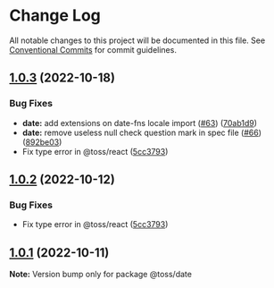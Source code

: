 # Change Log

All notable changes to this project will be documented in this file.
See [Conventional Commits](https://conventionalcommits.org) for commit guidelines.

## [1.0.3](https://github.com/toss/slash/compare/@toss/date@1.0.1...@toss/date@1.0.3) (2022-10-18)


### Bug Fixes

* **date:** add extensions on date-fns locale import ([#63](https://github.com/toss/slash/issues/63)) ([70ab1d9](https://github.com/toss/slash/commit/70ab1d942fe2a64659502d062cee931bc4495e40))
* **date:** remove useless null check question mark in spec file ([#66](https://github.com/toss/slash/issues/66)) ([892be03](https://github.com/toss/slash/commit/892be0311e02a928b0d0ef3a0f827b679ecb4ae2))
* Fix type error in @toss/react ([5cc3793](https://github.com/toss/slash/commit/5cc37936e8739204f32f9f50ee61570b758343f8))





## [1.0.2](https://github.com/toss/slash/compare/@toss/date@1.0.1...@toss/date@1.0.2) (2022-10-12)


### Bug Fixes

* Fix type error in @toss/react ([5cc3793](https://github.com/toss/slash/commit/5cc37936e8739204f32f9f50ee61570b758343f8))





## [1.0.1](https://github.com/toss/slash/compare/@toss/date@1.0.0...@toss/date@1.0.1) (2022-10-11)

**Note:** Version bump only for package @toss/date
